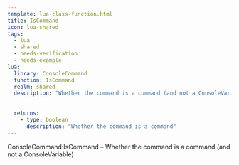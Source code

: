 ```yaml
---
template: lua-class-function.html
title: IsCommand
icon: lua-shared
tags:
  - lua
  - shared
  - needs-verification
  - needs-example
lua:
  library: ConsoleCommand
  function: IsCommand
  realm: shared
  description: "Whether the command is a command (and not a ConsoleVariable)"
  
  
  returns:
    - type: boolean
      description: "Whether the command is a command"
---
```


<div class="lua__search__keywords">
ConsoleCommand:IsCommand &#x2013; Whether the command is a command (and not a ConsoleVariable)
</div>
